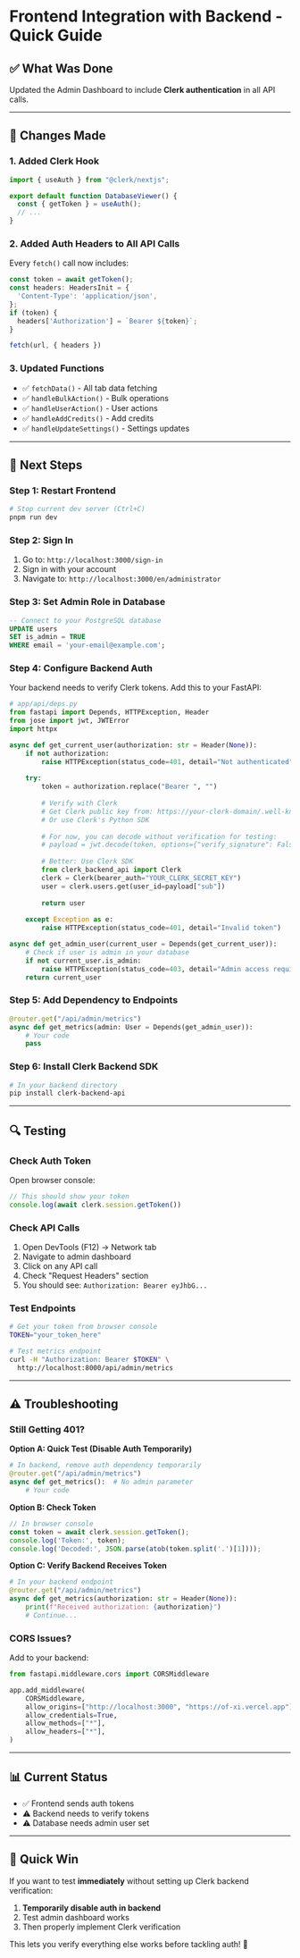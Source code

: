 # Frontend Integration with Backend - Quick Guide

## ✅ What Was Done

Updated the Admin Dashboard to include **Clerk authentication** in all API calls.

---

## 🔧 Changes Made

### 1. Added Clerk Hook
```typescript
import { useAuth } from "@clerk/nextjs";

export default function DatabaseViewer() {
  const { getToken } = useAuth();
  // ...
}
```

### 2. Added Auth Headers to All API Calls
Every `fetch()` call now includes:
```typescript
const token = await getToken();
const headers: HeadersInit = {
  'Content-Type': 'application/json',
};
if (token) {
  headers['Authorization'] = `Bearer ${token}`;
}

fetch(url, { headers })
```

### 3. Updated Functions
- ✅ `fetchData()` - All tab data fetching
- ✅ `handleBulkAction()` - Bulk operations
- ✅ `handleUserAction()` - User actions
- ✅ `handleAddCredits()` - Add credits
- ✅ `handleUpdateSettings()` - Settings updates

---

## 🚀 Next Steps

### Step 1: Restart Frontend
```bash
# Stop current dev server (Ctrl+C)
pnpm run dev
```

### Step 2: Sign In
1. Go to: `http://localhost:3000/sign-in`
2. Sign in with your account
3. Navigate to: `http://localhost:3000/en/administrator`

### Step 3: Set Admin Role in Database
```sql
-- Connect to your PostgreSQL database
UPDATE users 
SET is_admin = TRUE 
WHERE email = 'your-email@example.com';
```

### Step 4: Configure Backend Auth

Your backend needs to verify Clerk tokens. Add this to your FastAPI:

```python
# app/api/deps.py
from fastapi import Depends, HTTPException, Header
from jose import jwt, JWTError
import httpx

async def get_current_user(authorization: str = Header(None)):
    if not authorization:
        raise HTTPException(status_code=401, detail="Not authenticated")
    
    try:
        token = authorization.replace("Bearer ", "")
        
        # Verify with Clerk
        # Get Clerk public key from: https://your-clerk-domain/.well-known/jwks.json
        # Or use Clerk's Python SDK
        
        # For now, you can decode without verification for testing:
        # payload = jwt.decode(token, options={"verify_signature": False})
        
        # Better: Use Clerk SDK
        from clerk_backend_api import Clerk
        clerk = Clerk(bearer_auth="YOUR_CLERK_SECRET_KEY")
        user = clerk.users.get(user_id=payload["sub"])
        
        return user
        
    except Exception as e:
        raise HTTPException(status_code=401, detail="Invalid token")

async def get_admin_user(current_user = Depends(get_current_user)):
    # Check if user is admin in your database
    if not current_user.is_admin:
        raise HTTPException(status_code=403, detail="Admin access required")
    return current_user
```

### Step 5: Add Dependency to Endpoints
```python
@router.get("/api/admin/metrics")
async def get_metrics(admin: User = Depends(get_admin_user)):
    # Your code
    pass
```

### Step 6: Install Clerk Backend SDK
```bash
# In your backend directory
pip install clerk-backend-api
```

---

## 🔍 Testing

### Check Auth Token
Open browser console:
```javascript
// This should show your token
console.log(await clerk.session.getToken())
```

### Check API Calls
1. Open DevTools (F12) → Network tab
2. Navigate to admin dashboard
3. Click on any API call
4. Check "Request Headers" section
5. You should see: `Authorization: Bearer eyJhbG...`

### Test Endpoints
```bash
# Get your token from browser console
TOKEN="your_token_here"

# Test metrics endpoint
curl -H "Authorization: Bearer $TOKEN" \
  http://localhost:8000/api/admin/metrics
```

---

## ⚠️ Troubleshooting

### Still Getting 401?
**Option A: Quick Test (Disable Auth Temporarily)**
```python
# In backend, remove auth dependency temporarily
@router.get("/api/admin/metrics")
async def get_metrics():  # No admin parameter
    # Your code
```

**Option B: Check Token**
```javascript
// In browser console
const token = await clerk.session.getToken();
console.log('Token:', token);
console.log('Decoded:', JSON.parse(atob(token.split('.')[1])));
```

**Option C: Verify Backend Receives Token**
```python
# In your backend endpoint
@router.get("/api/admin/metrics")
async def get_metrics(authorization: str = Header(None)):
    print(f"Received authorization: {authorization}")
    # Continue...
```

### CORS Issues?
Add to your backend:
```python
from fastapi.middleware.cors import CORSMiddleware

app.add_middleware(
    CORSMiddleware,
    allow_origins=["http://localhost:3000", "https://of-xi.vercel.app"],
    allow_credentials=True,
    allow_methods=["*"],
    allow_headers=["*"],
)
```

---

## 📊 Current Status

- ✅ Frontend sends auth tokens
- ⚠️ Backend needs to verify tokens
- ⚠️ Database needs admin user set

---

## 🎯 Quick Win

If you want to test **immediately** without setting up Clerk backend verification:

1. **Temporarily disable auth in backend**
2. Test admin dashboard works
3. Then properly implement Clerk verification

This lets you verify everything else works before tackling auth! 🚀
